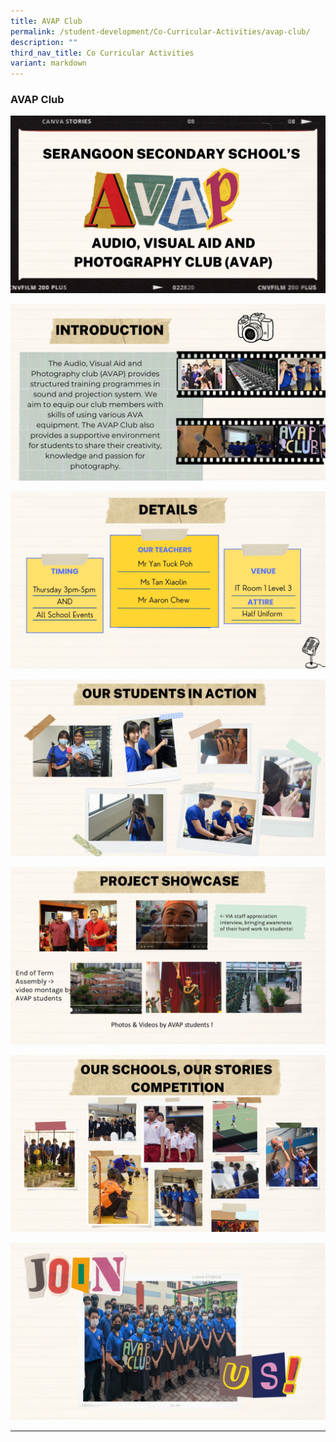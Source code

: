 ```yaml
---
title: AVAP Club
permalink: /student-development/Co-Curricular-Activities/avap-club/
description: ""
third_nav_title: Co Curricular Activities
variant: markdown
---
```

### AVAP Club

![](/images/AVAP%20Club/Slide1.jpg)

![](/images/AVAP%20Club/Slide2.jpg)

![](/images/AVAP%20Club/Slide3.jpg)

![](/images/AVAP%20Club/Slide4.jpg)

![](/images/AVAP%20Club/Slide5.jpg)

![](/images/AVAP%20Club/Slide6.jpg)

![](/images/AVAP%20Club/Slide7.jpg)

<hr>
